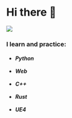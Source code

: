 <h1>
    Hi there 👋
</h1>

<img src=https://raw.githubusercontent.com/gist/Prince-Shivaram/3ace2c813ca49546f3f5f20cd03a2d3e/raw/6058e76860d16ee29df949da3166b3653959318f/hello.gif>

<h3>
    I learn and practice:
</h3>

<h5>
    <ul>
        <li> Python </li>
        <br>
        <li> Web </li>
        <br>
        <li> C++ </li>
        <br>
        <li> Rust </li>
        <br>
        <li> UE4 </li>
    </ul>
</h5>
